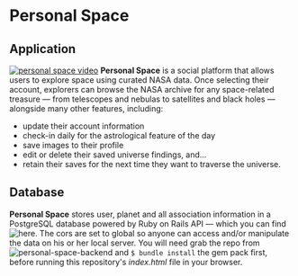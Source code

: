 # Personal Space

## Application
[![personal space video](https://image.ibb.co/hH0fJA/Screen-Shot-2018-10-26-at-2-20-56-PM.png)](https://www.youtube.com/watch?v=lRCB0W5v4FA)
**Personal Space** is a social platform that allows users to explore space using curated NASA data. Once selecting their account, explorers can browse the NASA archive for any space-related treasure — from telescopes and nebulas to satellites and black holes — alongside many other features, including:
+ update their account information
+ check-in daily for the astrological feature of the day
+ save images to their profile
+ edit or delete their saved universe findings, and...
+ retain their saves for the next time they want to traverse the universe.

## Database
**Personal Space** stores user, planet and all association information in a PostgreSQL database powered by Ruby on Rails API — which you can find ![here](https://github.com/V10LET/personal-space-backend). The cors are set to global so anyone can access and/or manipulate the data on his or her local server. You will need grab the repo from ![personal-space-backend](https://github.com/V10LET/personal-space-backend) and ```$ bundle install``` the gem pack first, before running this repository's *index.html* file in your browser.
